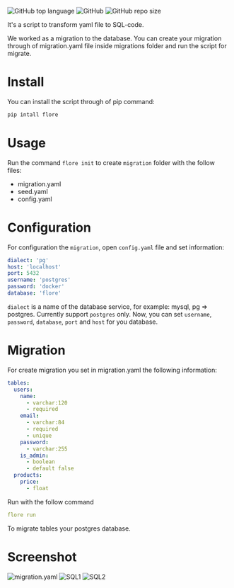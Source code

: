 ![GitHub top language](https://img.shields.io/github/languages/top/marcuxyz/flore) ![GitHub](https://img.shields.io/github/license/marcuxyz/flore) ![GitHub repo size](https://img.shields.io/github/repo-size/marcuxyz/flore)

It's a script to transform yaml file to SQL-code.

We worked as a migration to the database. You can create your migration through of migration.yaml file inside migrations folder and run the script for migrate.

# Install

You can install the script through of pip command:

```bash
pip intall flore
```

# Usage

Run the command `flore init` to create `migration` folder with the follow files:

- migration.yaml
- seed.yaml
- config.yaml

# Configuration

For configuration the `migration`, open `config.yaml` file and set information:

```yaml
dialect: 'pg'
host: 'localhost'
port: 5432
username: 'postgres'
password: 'docker'
database: 'flore'
```

`dialect` is a name of the database service, for example: mysql, pg => postgres. Currently support `postgres` only. Now,
you can set `username`, `password`, `database`, `port` and `host` for you database.


# Migration

For create migration you set in migration.yaml the following information:

```yaml
tables:
  users:
    name:
      - varchar:120
      - required
    email:
      - varchar:84
      - required
      - unique
    password:
      - varchar:255
    is_admin:
      - boolean
      - default false
  products:
    price:
      - float
```

Run with the follow command

```yaml
flore run
```

To migrate tables your postgres database.

# Screenshot

![migration.yaml](https://pbs.twimg.com/media/EkxpbhqWkAAmh_R?format=jpg&name=medium)
![SQL1](https://pbs.twimg.com/media/EkxpckQXUAIYIhg?format=jpg&name=medium)
![SQL2](https://pbs.twimg.com/media/EkxqWIdWkAIzfXi?format=jpg&name=medium)
